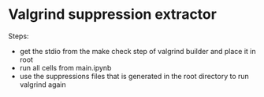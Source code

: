 # Valgrind suppression extractor
Steps:
- get the stdio from the make check step of valgrind builder and place it in root
- run all cells from main.ipynb
- use the suppressions files that is generated in the root directory to run valgrind again